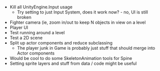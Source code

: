 * Kill all UnityEngine.Input usage
    * Try setting to just Input System, does it work now? - no, UI is still broken
* Fighter camera (ie, zoom in/out to keep N objects in view on a level
* Player UI
* Test running around a level
* Test a 2D scene
* Split up actor components and reduce subclassing
    * The player junk in Game is probably just stuff that should merge into Actor components
* Would be cool to do some SkeletonAnimation tools for Spine
* Setting sprite layers and stuff from data / code might be useful
